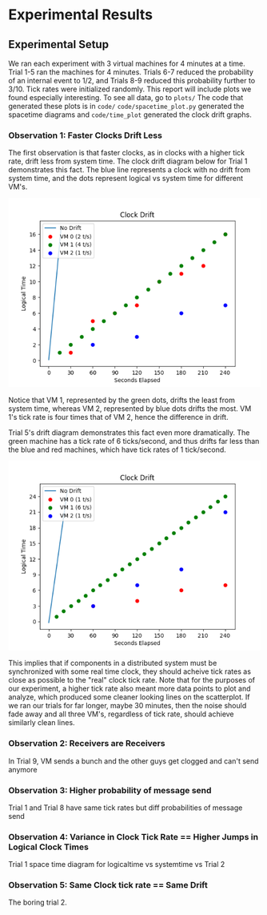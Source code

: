 # Experimental Results 

## Experimental Setup

We ran each experiment with 3 virtual machines for 4 minutes at a time. Trial 1-5 ran the machines for 4 minutes. Trials 6-7 
reduced the probability of an internal event to 1/2, and Trials 8-9 reduced this probability further to 3/10. Tick rates were 
initialized randomly. This report will include plots we found especially interesting. To see all data, go to `plots/` 
The code that generated these plots is in `code/` `code/spacetime_plot.py` generated the spacetime diagrams and `code/time_plot` generated the clock drift graphs.

### Observation 1: Faster Clocks Drift Less

The first observation is that faster clocks, as in clocks with a higher tick rate, drift less from system time. The clock drift diagram below for Trial 1 demonstrates this fact. The blue line represents a clock with no drift from system time, and the dots represent logical vs system time for different VM's. 

![image](https://github.com/lsingh123/illogicalclocks/blob/main/plots/Trial%201/drift.png?s=100)

Notice that VM 1, represented by the green dots, drifts the least from system time, whereas VM 2, represented by blue dots drifts the most. VM 1's tick rate is four times that of VM 2, hence the difference in drift.

Trial 5's drift diagram demonstrates this fact even more dramatically. The green machine has a tick rate of 6 ticks/second, and thus drifts far less than the blue and red 
machines, which have tick rates of 1 tick/second. 

![image](https://github.com/lsingh123/illogicalclocks/blob/main/plots/Trial%205/drift.png)

This implies that if components in a distributed system must be synchronized with some real time clock, they should acheive tick rates 
as close as possible to the "real" clock tick rate. Note that for the purposes of our experiment, a higher tick rate also meant more 
data points to plot and analyze, which produced some cleaner looking lines on the scatterplot. If we ran our trials for far longer, maybe 30 minutes, then the noise should fade away and all three VM's, regardless of tick rate, should achieve similarly clean lines.

### Observation 2: Receivers are Receivers

In Trial 9, VM sends a bunch and the other guys get clogged and can't send anymore 

### Observation 3: Higher probability of message send

Trial 1 and Trial 8 have same tick rates but diff probabilities of message send

### Observation 4: Variance in Clock Tick Rate == Higher Jumps in Logical Clock Times

Trial 1 space time diagram for logicaltime vs systemtime vs Trial 2

### Observation 5: Same Clock tick rate == Same Drift

The boring trial 2. 











